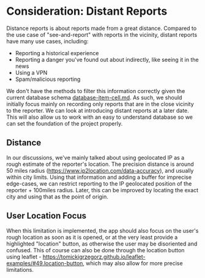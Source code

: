 # Consideration: Distant Reports

Distance reports is about reports made from a great distance. Compared to the use case of "see-and-report" with reports in the vicinity, distant reports have many use cases, including:

- Reporting a historical experience
- Reporting a danger you've found out about indirectly, like seeing it in the news
- Using a VPN
- Spam/malicious reporting

We don't have the methods to filter this information correctly given the current database schema [database-item-cell.md](database-item-cell.md). As such, we should initially focus mainly on recording only reports that are in the close vicinity to the reporter. We can look at introducing distant reports at a later date. This will also allow us to work with an easy to understand database so we can set the foundation of the project properly.

## Distance

In our discussions, we've mainly talked about using geolocated IP as a rough estimate of the reporter's location. The precision distance is around 50 miles radius (https://www.ip2location.com/data-accuracy), and usually within city limits. Using that information and adding a buffer for imprecise edge-cases, we can restrict reporting to the IP geolocated position of the reporter + 100miles radius. Later, this can be improved by locating the exact city and using that as the point of origin.

## User Location Focus

When this limitation is implemented, the app should also focus on the user's rough location as soon as it is opened, or at the very least provide a highlighted "location" button, as otherwise the user may be disoriented and confused. This of course can also be done through the location button using leaflet - https://tomickigrzegorz.github.io/leaflet-examples/#49.location-button, which may also allow for more precise limitations.
